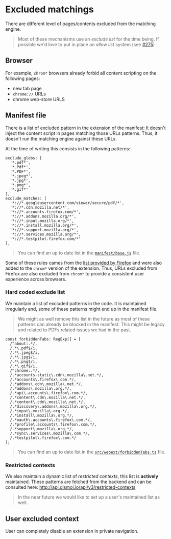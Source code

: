 # Excluded matchings

There are different level of pages/contents excluded from the matching engine.

> Most of these mechanisms use an *exclude list* for the time being. 
> If possible we'd love to put in place an *allow list* system (see [#275](https://github.com/dis-moi/extension/issues/275))

## Browser
For example, `chrom*` browsers already forbid all content scripting on the following pages:
- new tab page
- `chrome://` URLs
- chrome web-store URLS

## Manifest file
There is a list of excluded pattern in the extension of the manifest: 
It doesn't inject the content script in pages matching those URLs patterns.
Thus, it doesn't run the matching engine against these URLs.

At the time of writing this consists in the following patterns:
```
exclude_globs: [
  '*.pdf*',
  '*.Pdf*',
  '*.PDF*',
  '*.jpeg*',
  '*.jpg*',
  '*.png*',
  '*.gif*'
],
exclude_matches: [
  '*://*.googleusercontent.com/viewer/secure/pdf/*',
  '*://*.cdn.mozilla.net/*',
  '*://*.accounts.firefox.com/*',
  '*://*.addons.mozilla.org/*',
  '*://*.input.mozilla.org/*',
  '*://*.install.mozilla.org/*',
  '*://*.support.mozilla.org/*',
  '*://*.services.mozilla.org/*',
  '*://*.testpilot.firefox.com/*'
],
```
> You can find an up to date list in the  [`manifest/base.js`](../manifest/base.js) file.

Some of these rules cames from the [list provided by Firefox](https://developer.mozilla.org/en-US/docs/Mozilla/Add-ons/WebExtensions/Content_scripts) 
and were also added to the `chrom*` version of the extension.
Thus, URLs excluded from Firefox are also excluded from `chrom*` to provide a consistent user experience across browsers.

### Hard coded exclude list
We maintain a list of excluded patterns in the code.
It is maintained irregularly and, some of these patterns might end up in the manifest file.
> We might as well remove this list in the future as most of these patterns can already be blocked in the manifest. 
> This might be legacy and related to PDFs related issues we had in the past.
```
const forbiddenTabs: RegExp[] = [
  /^about:.*/,
  /.*\.pdf$/i,
  /.*\.jpeg$/i,
  /.*\.jpg$/i,
  /.*\.png$/i,
  /.*\.gif$/i,
  /^chrome:.*/,
  /.*accounts-static\.cdn\.mozilla\.net.*/,
  /.*accounts\.firefox\.com.*/,
  /.*addons\.cdn\.mozilla\.net.*/,
  /.*addons\.mozilla\.org.*/,
  /.*api\.accounts\.firefox\.com.*/,
  /.*content\.cdn\.mozilla\.net.*/,
  /.*content\.cdn\.mozilla\.net.*/,
  /.*discovery\.addons\.mozilla\.org.*/,
  /.*input\.mozilla\.org.*/,
  /.*install\.mozilla\.org.*/,
  /.*oauth\.accounts\.firefox\.com.*/,
  /.*profile\.accounts\.firefox\.com.*/,
  /.*support\.mozilla\.org.*/,
  /.*sync\.services\.mozilla\.com.*/,
  /.*testpilot\.firefox\.com.*/
];
```
> You can find an up to date list in the [`src/webext/forbiddenTabs.ts`](../src/webext/forbiddenTabs.ts) file.

### Restricted contexts
We also maintain a dynamic list of *restricted contexts*, this list is __actively__ maintained.
These patterns are fetched from the backend and can be consulted here: 
http://api.dismoi.io/api/v3/restricted-contexts

> In the near future we would like to set up a user's maintained list as well.

## User excluded context
User can completely disable an extension in private navigation.
